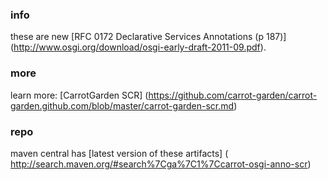 <!--

    Copyright (C) 2010-2013 Andrei Pozolotin <Andrei.Pozolotin@gmail.com>

    All rights reserved. Licensed under the OSI BSD License.

    http://www.opensource.org/licenses/bsd-license.php

-->
### info

these are new 
[RFC 0172 Declarative Services Annotations (p 187)]
(http://www.osgi.org/download/osgi-early-draft-2011-09.pdf).

### more

learn more:
[CarrotGarden SCR]
(https://github.com/carrot-garden/carrot-garden.github.com/blob/master/carrot-garden-scr.md)

### repo

maven central has
[latest version of these artifacts]
( http://search.maven.org/#search%7Cga%7C1%7Ccarrot-osgi-anno-scr)
